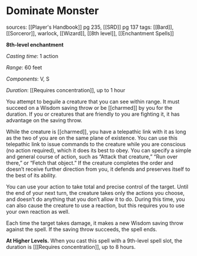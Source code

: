 # Dominate Monster
sources: [[Player's Handbook]] pg 235, [[SRD]] pg 137
tags: [[Bard]], [[Sorceror]], warlock, [[Wizard]], [[8th level]], [[Enchantment Spells]]

**8th-level enchantment**

*Casting time*: 1 action

*Range*: 60 feet

*Components*: V, S

*Duration*: [[Requires concentration]], up to 1 hour

You attempt to beguile a creature that you can see within range. It must succeed on a Wisdom saving throw or be [[charmed]] by you for the duration. If you or creatures that are friendly to you are fighting it, it has advantage on the saving throw.

While the creature is [[charmed]], you have a telepathic link with it as long as the two of you are on the same plane of existence. You can use this telepathic link to issue commands to the creature while you are conscious (no action required), which it does its best to obey. You can specify a simple and general course of action, such as “Attack that creature,” “Run over there,” or “Fetch that object.” If the creature completes the order and doesn’t receive further direction from you, it defends and preserves itself to the best of its ability.

You can use your action to take total and precise control of the target. Until the end of your next turn, the creature takes only the actions you choose, and doesn’t do anything that you don’t allow it to do. During this time, you can also cause the creature to use a reaction, but this requires you to use your own reaction as well.

Each time the target takes damage, it makes a new Wisdom saving throw against the spell. If the saving throw succeeds, the spell ends.

**At Higher Levels.** When you cast this spell with a 9th-level spell slot, the duration is [[[Requires concentration]], up to 8 hours.
